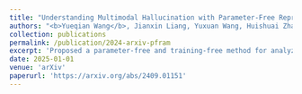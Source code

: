 ```yaml
---
title: "Understanding Multimodal Hallucination with Parameter-Free Representation Alignment"
authors: "<b>Yueqian Wang</b>, Jianxin Liang, Yuxuan Wang, Huishuai Zhang, Dongyan Zhao"
collection: publications
permalink: /publication/2024-arxiv-pfram
excerpt: 'Proposed a parameter-free and training-free method for analyzing the quantity of information within image representations, and its applications in multimodal hallucination ascription.'
date: 2025-01-01
venue: 'arXiv'
paperurl: 'https://arxiv.org/abs/2409.01151'
---
```

